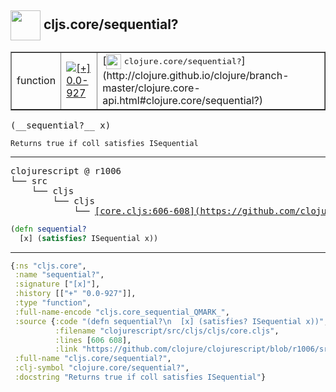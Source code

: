 ## <img width="48px" valign="middle" src="http://i.imgur.com/Hi20huC.png"> cljs.core/sequential?

 <table border="1">
<tr>
<td>function</td>
<td><a href="https://github.com/cljsinfo/api-refs/tree/0.0-927"><img valign="middle" alt="[+] 0.0-927" src="https://img.shields.io/badge/+-0.0--927-lightgrey.svg"></a> </td>
<td>
[<img height="24px" valign="middle" src="http://i.imgur.com/1GjPKvB.png"> <samp>clojure.core/sequential?</samp>](http://clojure.github.io/clojure/branch-master/clojure.core-api.html#clojure.core/sequential?)
</td>
</tr>
</table>

 <samp>
(__sequential?__ x)<br>
</samp>

```
Returns true if coll satisfies ISequential
```

---

 <pre>
clojurescript @ r1006
└── src
    └── cljs
        └── cljs
            └── <ins>[core.cljs:606-608](https://github.com/clojure/clojurescript/blob/r1006/src/cljs/cljs/core.cljs#L606-L608)</ins>
</pre>

```clj
(defn sequential?
  [x] (satisfies? ISequential x))
```


---

```clj
{:ns "cljs.core",
 :name "sequential?",
 :signature ["[x]"],
 :history [["+" "0.0-927"]],
 :type "function",
 :full-name-encode "cljs.core_sequential_QMARK_",
 :source {:code "(defn sequential?\n  [x] (satisfies? ISequential x))",
          :filename "clojurescript/src/cljs/cljs/core.cljs",
          :lines [606 608],
          :link "https://github.com/clojure/clojurescript/blob/r1006/src/cljs/cljs/core.cljs#L606-L608"},
 :full-name "cljs.core/sequential?",
 :clj-symbol "clojure.core/sequential?",
 :docstring "Returns true if coll satisfies ISequential"}

```
